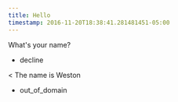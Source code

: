 ```yaml
---
title: Hello
timestamp: 2016-11-20T18:38:41.281481451-05:00
---
```


What's your name?
* decline

< The name is Weston
* out_of_domain
